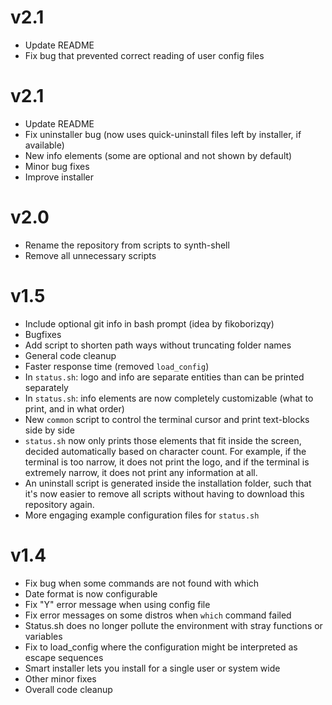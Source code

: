 <!--------------------------------------+-------------------------------------->
#                                      v2.1
<!--------------------------------------+-------------------------------------->

- Update README
- Fix bug that prevented correct reading of user config files






<!--------------------------------------+-------------------------------------->
#                                      v2.1
<!--------------------------------------+-------------------------------------->

- Update README
- Fix uninstaller bug (now uses quick-uninstall files left by installer, if available)
- New info elements (some are optional and not shown by default)
- Minor bug fixes
- Improve installer






<!--------------------------------------+-------------------------------------->
#                                      v2.0
<!--------------------------------------+-------------------------------------->

- Rename the repository from scripts to synth-shell
- Remove all unnecessary scripts






<!--------------------------------------+-------------------------------------->
#                                      v1.5
<!--------------------------------------+-------------------------------------->

- Include optional git info in bash prompt (idea by fikoborizqy)
- Bugfixes
- Add script to shorten path ways without truncating folder names
- General code cleanup
- Faster response time (removed `load_config`)
- In `status.sh`: logo and info are separate entities than can be printed separately
- In `status.sh`: info elements are now completely customizable (what to print, and in what order)
- New `common` script to control the terminal cursor and print text-blocks side by side
- `status.sh` now only prints those elements that fit inside the screen, decided automatically based on character count. For example, if the terminal is too narrow, it does not print the logo, and if the terminal is extremely narrow, it does not print any information at all.
- An uninstall script is generated inside the installation folder, such that it's now easier to remove all scripts without having to download this repository again.
- More engaging example configuration files for `status.sh`






<!--------------------------------------+-------------------------------------->
#                                      v1.4
<!--------------------------------------+-------------------------------------->

- Fix bug when some commands are not found with which
- Date format is now configurable
- Fix "Y" error message when using config file
- Fix error messages on some distros when `which` command failed
- Status.sh does no longer pollute the environment with stray functions or variables
- Fix to load_config where the configuration might be interpreted as escape sequences
- Smart installer lets you install for a single user or system wide
- Other minor fixes
- Overall code cleanup




